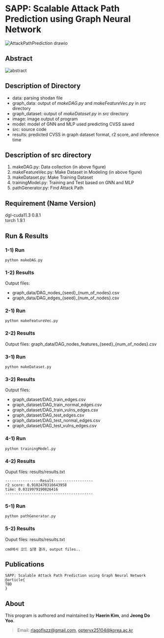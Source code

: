 # SAPP: Scalable Attack Path Prediction using Graph Neural Network
![AttackPathPrediction drawio](https://user-images.githubusercontent.com/44723287/194034358-829e8823-8237-4c91-8120-bbb7db188855.png)

## Abstract 
![abstract](https://user-images.githubusercontent.com/44723287/194035556-f318c2c3-020b-41f2-9c6a-3d0075b7c63e.png)

## Description of Directory
* data: parsing shodan file
* graph_data: output of *makeDAG.py* and *makeFeatureVec.py* in *src* directory
* graph_dataset: output of *makeDataset.py* in *src* directory
* image: image output of program
* model: model of GNN and MLP used predicting CVSS saved
* src: source code
* results: predicted CVSS in graph dataset format, r2 score, and inference time

## Description of src directory  
1) makeDAG.py: Data collection (in above figure)
2) makeFeatureVec.py: Make Dataset in Modeling (in above figure)
3) makeDataset.py: Make Training Dataset 
4) trainingModel.py: Training and Test based on GNN and MLP
5) pathGenerator.py: Find Attack Path

## Requirement (Name                 Version)
dgl-cuda11.3              0.8.1  
torch                        1.9.1  
  
## Run & Results
### 1-1) Run
```python3
python makeDAG.py
```
### 1-2) Results
Output files: 
* graph_data/DAG_nodes_{seed}\_{num_of_nodes}.csv
* graph_data/DAG_edges_{seed}\_{num_of_nodes}.csv

### 2-1) Run
```python3
python makeFeatureVec.py
```
### 2-2) Results
Output files: graph_data/DAG_nodes_features_{seed}\_{num_of_nodes}.csv

### 3-1) Run
```python3
python makeDataset.py
```
### 3-2) Results
Output files:
* graph_dataset/DAG_train_edges.csv
* graph_dataset/DAG_train_normal_edges.csv
* graph_dataset/DAG_train_vulns_edges.csv
* graph_dataset/DAG_test_edges.csv
* graph_dataset/DAG_test_normal_edges.csv
* graph_dataset/DAG_test_vulns_edges.csv

### 4-1) Run
```python3
python trainingModel.py
```
### 4-2) Results
Ouput files: results/results.txt
```
----------------Result------------------
r2_score: 0.9102470316643958
time: 0.0319979190826416
----------------------------------------
```

### 5-1) Run
```python3
python pathGenerator.py
```
### 5-2) Results
Ouput files: results/results.txt
```  
cmd에서 코드 실행 결과, output files..
```

## Publications
```
SAPP: Scalable Attack Path Prediction using Graph Neural Network
@article{
TBD
}
```

## About
This program is authored and maintained by **Haerin Kim**, and **Jeong Do Yoo**.  
> Email: rlagoflszz@gmail.com, opteryx25104@korea.ac.kr
